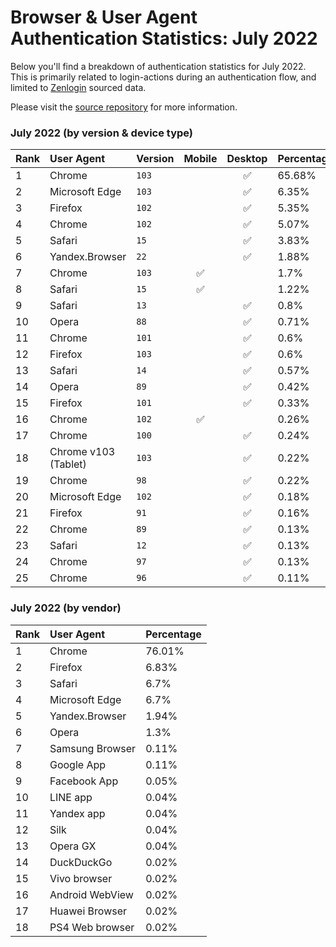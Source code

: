 # Browser & User Agent Authentication Statistics: July 2022

Below you'll find a breakdown of authentication statistics for
July 2022. This is primarily related to login-actions during an
authentication flow, and limited to <a href="https://zenlogin.co"/>Zenlogin</a>
sourced data.

Please visit the
<a href="https://github.com/zenlogin/browser-user-agent-authentication-statistics">source repository</a>
for more information.

### July 2022 (by version & device type)
| Rank | User Agent | Version | Mobile | Desktop | Percentage |
| :--- | :--- | :--- | :---: | :---: | :--- |
| 1 | Chrome | `103` | | ✅ | 65.68% |
| 2 | Microsoft Edge | `103` | | ✅ | 6.35% |
| 3 | Firefox | `102` | | ✅ | 5.35% |
| 4 | Chrome | `102` | | ✅ | 5.07% |
| 5 | Safari | `15` | | ✅ | 3.83% |
| 6 | Yandex.Browser | `22` | | ✅ | 1.88% |
| 7 | Chrome | `103` | ✅ | | 1.7% |
| 8 | Safari | `15` | ✅ | | 1.22% |
| 9 | Safari | `13` | | ✅ | 0.8% |
| 10 | Opera | `88` | | ✅ | 0.71% |
| 11 | Chrome | `101` | | ✅ | 0.6% |
| 12 | Firefox | `103` | | ✅ | 0.6% |
| 13 | Safari | `14` | | ✅ | 0.57% |
| 14 | Opera | `89` | | ✅ | 0.42% |
| 15 | Firefox | `101` | | ✅ | 0.33% |
| 16 | Chrome | `102` | ✅ | | 0.26% |
| 17 | Chrome | `100` | | ✅ | 0.24% |
| 18 | Chrome v103 (Tablet) | `103` | | ✅ | 0.22% |
| 19 | Chrome | `98` | | ✅ | 0.22% |
| 20 | Microsoft Edge | `102` | | ✅ | 0.18% |
| 21 | Firefox | `91` | | ✅ | 0.16% |
| 22 | Chrome | `89` | | ✅ | 0.13% |
| 23 | Safari | `12` | | ✅ | 0.13% |
| 24 | Chrome | `97` | | ✅ | 0.13% |
| 25 | Chrome | `96` | | ✅ | 0.11% |

### July 2022 (by vendor)
| Rank | User Agent | Percentage |
| :--- | :--- | :--- |
| 1 | Chrome | 76.01% |
| 2 | Firefox | 6.83% |
| 3 | Safari | 6.7% |
| 4 | Microsoft Edge | 6.7% |
| 5 | Yandex.Browser | 1.94% |
| 6 | Opera | 1.3% |
| 7 | Samsung Browser | 0.11% |
| 8 | Google App | 0.11% |
| 9 | Facebook App | 0.05% |
| 10 | LINE app | 0.04% |
| 11 | Yandex app | 0.04% |
| 12 | Silk | 0.04% |
| 13 | Opera GX | 0.04% |
| 14 | DuckDuckGo | 0.02% |
| 15 | Vivo browser | 0.02% |
| 16 | Android WebView | 0.02% |
| 17 | Huawei Browser | 0.02% |
| 18 | PS4 Web browser | 0.02% |
